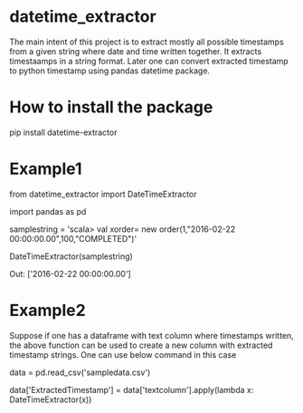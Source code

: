 # datetime_extractor
The main intent of this project is to extract mostly all possible timestamps from a given string where date and time written together. It extracts timestaamps in a string format. Later one can convert extracted timestamp to python timestamp using pandas datetime package.

# How to install the package
pip install datetime-extractor

# Example1
  from datetime_extractor import DateTimeExtractor

  import pandas as pd

  samplestring = 'scala> val xorder= new order(1,"2016-02-22 00:00:00.00",100,"COMPLETED")'

  DateTimeExtractor(samplestring)

  Out: ['2016-02-22 00:00:00.00']

# Example2
Suppose if one has a dataframe with text column where timestamps written, the above function can be used to create a new column with extracted timestamp strings. One can use below command in this case

  data = pd.read_csv('sampledata.csv')

  data['ExtractedTimestamp'] = data['textcolumn'].apply(lambda x: DateTimeExtractor(x))
